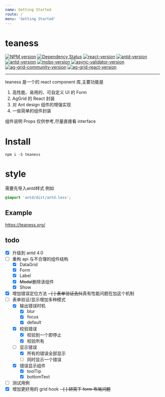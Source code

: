 ```yaml
---
name: Getting Started
route: /
menu: 'Getting Started'
---
```


# teaness

[![NPM version](https://img.shields.io/npm/v/teaness.svg)](https://img.shields.io/npm/v/teaness.svg)
[![Dependency Status](https://img.shields.io/david/MyCupOfTeaOo/teaness)](https://img.shields.io/david/MyCupOfTeaOo/teaness)
[![react-version](https://img.shields.io/npm/dependency-version/teaness/react)](https://img.shields.io/npm/dependency-version/teaness/react)
[![antd-version](https://img.shields.io/npm/dependency-version/teaness/@material-ui/core)](https://img.shields.io/npm/dependency-version/teaness/@material-ui/core)
[![antd-version](https://img.shields.io/npm/dependency-version/teaness/antd)](https://img.shields.io/npm/dependency-version/teaness/antd)
[![mobx-version](https://img.shields.io/npm/dependency-version/teaness/mobx)](https://img.shields.io/npm/dependency-version/teaness/mobx)
[![async-validator-version](https://img.shields.io/npm/dependency-version/teaness/async-validator)](https://img.shields.io/npm/dependency-version/teaness/async-validator)
[![ag-grid-community-version](https://img.shields.io/npm/dependency-version/teaness/ag-grid-community)](https://img.shields.io/npm/dependency-version/teaness/ag-grid-community)
[![ag-grid-react-version](https://img.shields.io/npm/dependency-version/teaness/ag-grid-react)](https://img.shields.io/npm/dependency-version/teaness/ag-grid-react)

---

teaness 是一个的 react component 库,主要功能是

1. 高性能、易用的、可自定义 UI 的 Form
2. AgGrid 的 React 封装
3. 对 Ant design 组件的增强实现
4. 一些简单的组件封装

组件说明 Props 仅供参考,尽量直接看 interface

# Install

`npm i -S teaness`

# style

需要先导入antd样式
例如 
```css
@import 'antd/dist/antd.less';
```

## Example

https://teaness.org/

## todo

- [x] 升级到 antd 4.0
- [ ] 重构 api 与不合理的组件结构
  - [x] DataGrid
  - [x] Form
  - [x] Label
  - [x] ~~Modal~~删除该组件
  - [x] Show
- [x] 增加错误定位方法
      ~~- [ ] 表单验证去抖~~真有性能问题在加这个机制
- [ ] 表单验证/显示增加多种模式
  - [x] 输出错误时机
    - [x] blur
    - [x] focus
    - [x] default
  - [x] 校验错误
    - [x] 校验到一个即停止
    - [x] 校验所有
  - [ ] 显示错误
    - [x] 所有的错误全部显示
    - [ ] 同时显示一个错误
  - [x] 错误显示组件
    - [x] toolTip
    - [x] bottomText
- [ ] 测试用例
- [x] 增加更好用的 grid hook
      ~~- [ ] 研究下 form 布局问题~~
